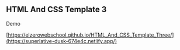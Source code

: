 ## HTML And CSS Template 3

Demo

[https://elzerowebschool.github.io/HTML_And_CSS_Template_Three/](https://superlative-dusk-674e4c.netlify.app/)

